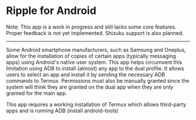 # Ripple for Android

Note: This app is a work in progress and still lacks some core features. Proper feedback is not yet implemented. Shizuku support is also planned.

---

Some Android smartphone manufacturers, such as Samsung and Oneplus, allow for the installation of copies of certain apps (typically messaging apps) using Android's native user system.
This app helps circumvent this limitation using ADB to install (almost) any app to the dual profile. It allows users to select an app and install it by sending the necessary ADB commands to Termux.
Permissions must also be manually granted since the system will think they are granted on the dual app when they are only granted for the main app.

This app requires a working installation of Termux which allows third-party apps and is running ADB (install android-tools)
